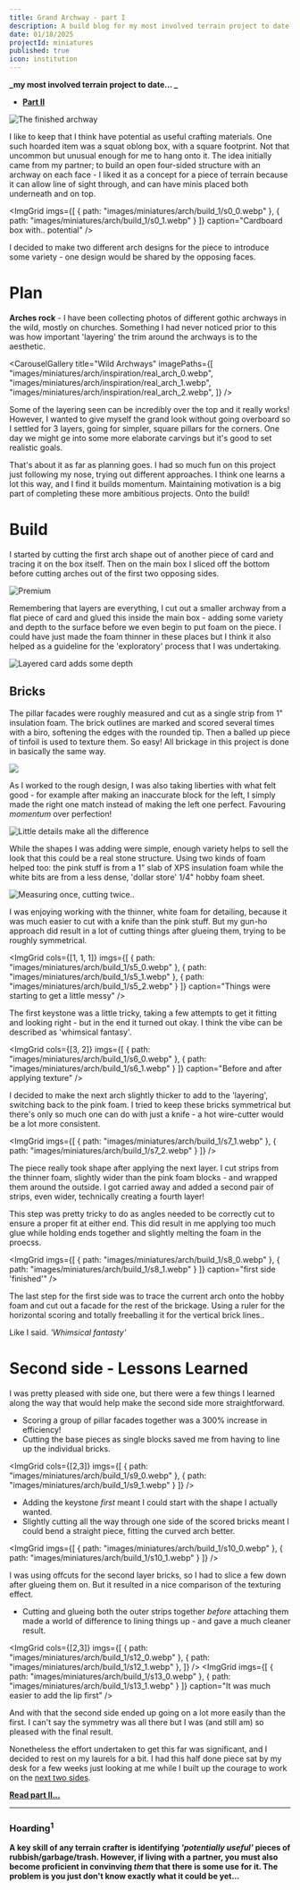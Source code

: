 ```yaml
---
title: Grand Archway - part I
description: A build blog for my most involved terrain project to date - a large stone archway.
date: 01/18/2025
projectId: miniatures
published: true
icon: institution
---
```

<script>
    import ImgHoverToggle from "../lib/components/ImgHoverToggle.svelte";
    import Footnote from "../lib/components/Footnote.svelte";
    import FaIcon from "../lib/components/FaIcon.svelte";
    import CarouselGallery from "../lib/components/CarouselGallery.svelte";
    import ImgGrid from "../lib/components/layout/ImgGrid.svelte";
</script>

**_my most involved terrain project to date... <FaIcon icon="institution"/> _**

- **[Part II](/crafting-grand-archway_pt2)**

![The finished archway](miniatures/arch/arch_0.webp)

I like to keep <Footnote text="bits of packaging" anchor="hoarding" ref="1"/> that I think have potential as useful crafting materials. One such hoarded item was a squat oblong box, with a square footprint. Not that uncommon but unusual enough for me to hang onto it. The idea initially came from my partner; to build an open four-sided structure with an archway on each face - I liked it as a concept for a piece of terrain because it can allow line of sight through, and can have minis placed both underneath and on top.

<ImgGrid
    imgs={[
        { path: "images/miniatures/arch/build_1/s0_0.webp" },
        { path: "images/miniatures/arch/build_1/s0_1.webp" }
    ]}
    caption="Cardboard box with.. potential"
/>

I decided to make two different arch designs for the piece to introduce some variety - one design would be shared by the opposing faces.

# Plan <FaIcon icon="pencil"/>

**Arches rock** - I have been collecting photos of different gothic archways in the wild, mostly on churches. Something I had never noticed prior to this was how important 'layering' the trim around the archways is to the aesthetic.

<CarouselGallery
    title="Wild Archways"
    imagePaths={[
    "images/miniatures/arch/inspiration/real_arch_0.webp",
    "images/miniatures/arch/inspiration/real_arch_1.webp",
    "images/miniatures/arch/inspiration/real_arch_2.webp",
    ]}
    />


Some of the layering seen can be incredibly over the top and it really works! However, I wanted to give myself the grand look without going overboard so I settled for 3 layers, going for simpler, square pillars for the corners. One day we might ge into some more elaborate carvings but it's good to set realistic goals.

<ImgHoverToggle
    src="miniatures/arch/plan/arch_drawing.webp"
    srcHover="miniatures/arch/plan/arch_parchment.webp"
    alt="design for arch 1"
/>

That's about it as far as planning goes. I had so much fun on this project just following my nose, trying out different approaches. I think one learns a lot this way, and I find it builds momentum. Maintaining motivation is a big part of completing these more ambitious projects. Onto the build!

# Build <FaIcon icon="hammer"/>

I started by cutting the first arch shape out of another piece of card and tracing it on the box itself. Then on the main box I sliced off the bottom before cutting arches out of the first two opposing sides.

![Premium](miniatures/arch/build_1/s1_0.webp)

Remembering that layers are everything, I cut out a smaller archway from a flat piece of card and glued this inside the main box - adding some variety and depth to the surface before we even begin to put foam on the piece. I could have just made the foam thinner in these places but I think it also helped as a guideline for the 'exploratory' process that I was undertaking.

![Layered card adds some depth](miniatures/arch/build_1/s2_0.webp)

## Bricks <FaIcon icon="cubes-stacked"/>

The pillar facades were roughly measured and cut as a single strip from 1" insulation foam. The brick outlines are marked and scored several times with a biro, softening the edges with the rounded tip. Then a balled up piece of tinfoil is used to texture them. So easy! All brickage in this project is done in basically the same way.

![](miniatures/arch/build_1/s2_1.webp)

As I worked to the rough design, I was also taking liberties with what felt good - for example after making an inaccurate block for the left, I simply made the right one match instead of making the left one perfect. Favouring _momentum_ over perfection!

![Little details make all the difference](miniatures/arch/build_1/s3_0.webp)

While the shapes I was adding were simple, enough variety helps to sell the look that this could be a real stone structure. Using two kinds of foam helped too: the <span class="pink">pink stuff</span> is from a 1" slab of XPS insulation foam while the <span class="bold">white</span> bits are from a less dense, 'dollar store' 1/4" hobby foam sheet.

![Measuring once, cutting twice..](miniatures/arch/build_1/s4_0.webp)

I was enjoying working with the thinner, white foam for detailing, because it was much easier to cut with a knife than the pink stuff. But my gun-ho approach did result in a lot of cutting things after glueing them, trying to be roughly symmetrical.

<ImgGrid
    cols={[1, 1, 1]}
    imgs={[
        { path: "images/miniatures/arch/build_1/s5_0.webp" },
        { path: "images/miniatures/arch/build_1/s5_1.webp" },
        { path: "images/miniatures/arch/build_1/s5_2.webp" }
    ]}
    caption="Things were starting to get a little messy"
/>

The first keystone was a little tricky, taking a few attempts to get it fitting and looking right - but in the end it turned out okay. I think the vibe can be described as 'whimsical fantasy'.

<ImgGrid
    cols={[3, 2]}
    imgs={[
        { path: "images/miniatures/arch/build_1/s6_0.webp" },
        { path: "images/miniatures/arch/build_1/s6_1.webp" }
    ]}
    caption="Before and after applying texture"
/>

I decided to make the next arch slightly thicker to add to the 'layering', switching back to the pink foam. I tried to keep these bricks symmetrical but there's only so much one can do with just a knife - a hot wire-cutter would be a lot more consistent.

<ImgGrid
    imgs={[
        { path: "images/miniatures/arch/build_1/s7_1.webp" },
        { path: "images/miniatures/arch/build_1/s7_2.webp" }
    ]}
/>

The piece really took shape after applying the next layer. I cut strips from the thinner foam, slightly wider than the pink foam blocks - and wrapped them around the outside. I got carried away and added a second pair of strips, even wider, technically creating a fourth layer!

This step was pretty tricky to do as angles needed to be correctly cut to ensure a proper fit at either end. This did result in me applying too much glue while holding ends together and slightly melting the foam in the proecss.

<ImgGrid
    imgs={[
        { path: "images/miniatures/arch/build_1/s8_0.webp" },
        { path: "images/miniatures/arch/build_1/s8_1.webp" }
    ]}
    caption="first side 'finished'"
/>

The last step for the first side was to trace the current arch onto the hobby foam and cut out a facade for the rest of the brickage. Using a ruler for the horizontal scoring and totally freeballing it for the vertical brick lines..

Like I said. _'Whimsical fantasty'_

# Second side - Lessons Learned <FaIcon icon="book"/>

I was pretty pleased with side one, but there were a few things I learned along the way that would help make the second side more straightforward.

-  Scoring a group of pillar facades together was a 300% increase in efficiency!
- Cutting the base pieces as single blocks saved me from having to line up the individual bricks.

<ImgGrid
    cols={[2,3]}
    imgs={[
        { path: "images/miniatures/arch/build_1/s9_0.webp" },
        { path: "images/miniatures/arch/build_1/s9_1.webp" }
    ]}
/>

- Adding the keystone _first_ meant I could start with the shape I actually wanted.
- Slightly cutting all the way through one side of the scored bricks meant I could bend a straight piece, fitting the curved arch better.

<ImgGrid
    imgs={[
        { path: "images/miniatures/arch/build_1/s10_0.webp" },
        { path: "images/miniatures/arch/build_1/s10_1.webp" }
    ]}
/>

I was using offcuts for the second layer bricks, so I had to slice a few down after glueing them on. But it resulted in a nice comparison of the texturing effect.

<ImgHoverToggle
    src="miniatures/arch/build_1/s11_0.webp"
    srcHover="miniatures/arch/build_1/s11_1.webp"
    alt="Hover/click to see stone texturing."
/>

- Cutting and glueing both the outer strips together _before_ attaching them made a world of difference to lining things up - and gave a much cleaner result.

<ImgGrid
    cols={[2,3]}
    imgs={[
        { path: "images/miniatures/arch/build_1/s12_0.webp" },
        { path: "images/miniatures/arch/build_1/s12_1.webp" },
    ]}
/>
<ImgGrid
    imgs={[
        { path: "images/miniatures/arch/build_1/s13_0.webp" },
        { path: "images/miniatures/arch/build_1/s13_1.webp" }
    ]}
    caption="It was much easier to add the lip first"
/>

And with that the second side ended up going on a lot more easily than the first. I can't say the symmetry was all there but I was (and still am) so pleased with the final result.

Nonetheless the effort undertaken to get this far was significant, and I decided to rest on my laurels for a bit. I had this half done piece sat by my desk for a few weeks just looking at me while I built up the courage to work on the [next two sides](/crafting-grand-archway_pt2).

**[Read part II...](/crafting-grand-archway_pt2)**

<hr/>

### <a name="hoarding">Hoarding<sup>1</sup></a> <FaIcon icon="cubes"/>

**A key skill of any terrain crafter is identifying _'potentially useful'_ pieces of rubbish/garbage/trash. However, if living with a partner, you must also become proficient in convinving _them_ that there is some use for it. The problem is you just don't know exactly what it could be yet...**

